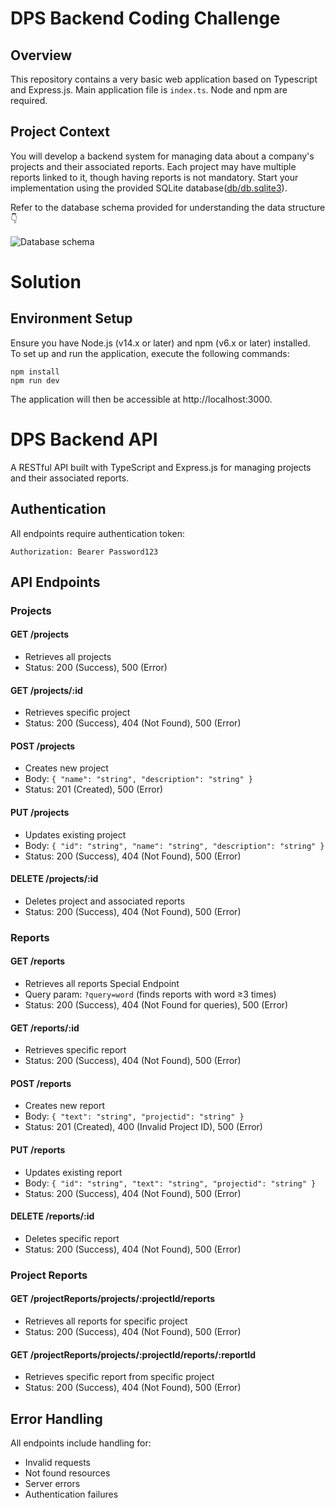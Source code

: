 # DPS Backend Coding Challenge

## Overview

This repository contains a very basic web application based on Typescript and Express.js. Main application file is `index.ts`. Node and npm are required.

## Project Context

You will develop a backend system for managing data about a company's projects and their associated reports. Each project may have multiple reports linked to it, though having reports is not mandatory. Start your implementation using the provided SQLite database([db/db.sqlite3](./db/db.sqlite3)).

Refer to the database schema provided for understanding the data structure 👇

![Database schema](images/database_schema.png)

# Solution

## Environment Setup

Ensure you have Node.js (v14.x or later) and npm (v6.x or later) installed.  
To set up and run the application, execute the following commands:

```
npm install
npm run dev
```

The application will then be accessible at http://localhost:3000.

# DPS Backend API

A RESTful API built with TypeScript and Express.js for managing projects and their associated reports.

## Authentication

All endpoints require authentication token:
```
Authorization: Bearer Password123
```

## API Endpoints

### Projects

#### GET /projects
- Retrieves all projects
- Status: 200 (Success), 500 (Error)

#### GET /projects/:id
- Retrieves specific project
- Status: 200 (Success), 404 (Not Found), 500 (Error)

#### POST /projects
- Creates new project
- Body: `{ "name": "string", "description": "string" }`
- Status: 201 (Created), 500 (Error)

#### PUT /projects
- Updates existing project
- Body: `{ "id": "string", "name": "string", "description": "string" }`
- Status: 200 (Success), 404 (Not Found), 500 (Error)

#### DELETE /projects/:id
- Deletes project and associated reports
- Status: 200 (Success), 404 (Not Found), 500 (Error)

### Reports

#### GET /reports
- Retrieves all reports
  Special Endpoint
- Query param: `?query=word` (finds reports with word ≥3 times)
- Status: 200 (Success), 404 (Not Found for queries), 500 (Error)

#### GET /reports/:id
- Retrieves specific report
- Status: 200 (Success), 404 (Not Found), 500 (Error)

#### POST /reports
- Creates new report
- Body: `{ "text": "string", "projectid": "string" }`
- Status: 201 (Created), 400 (Invalid Project ID), 500 (Error)

#### PUT /reports
- Updates existing report
- Body: `{ "id": "string", "text": "string", "projectid": "string" }`
- Status: 200 (Success), 404 (Not Found), 500 (Error)

#### DELETE /reports/:id
- Deletes specific report
- Status: 200 (Success), 404 (Not Found), 500 (Error)

### Project Reports

#### GET /projectReports/projects/:projectId/reports
- Retrieves all reports for specific project
- Status: 200 (Success), 404 (Not Found), 500 (Error)

#### GET /projectReports/projects/:projectId/reports/:reportId
- Retrieves specific report from specific project
- Status: 200 (Success), 404 (Not Found), 500 (Error)

## Error Handling

All endpoints include handling for:
- Invalid requests
- Not found resources
- Server errors
- Authentication failures
